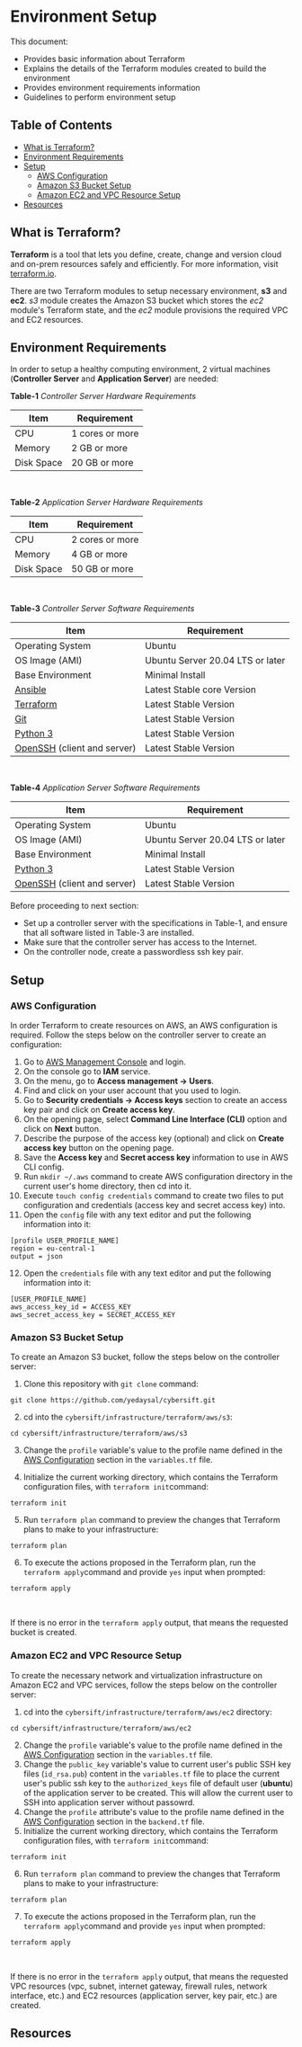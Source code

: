 # Environment Setup

This document:

- Provides basic information about Terraform
- Explains the details of the Terraform modules created to build the environment
- Provides environment requirements information
- Guidelines to perform environment setup

## Table of Contents

- [What is Terraform?](#what-is-terraform)
- [Environment Requirements](#environment-requirements)
- [Setup](#setup)
  - [AWS Configuration](#aws-configuration)
  - [Amazon S3 Bucket Setup](#amazon-s3-bucket-setup)
  - [Amazon EC2 and VPC Resource Setup](#amazon-ec2-and-vpc-resource-setup)
- [Resources](#reosurces)

## What is Terraform?

**Terraform** is a tool that lets you define, create, change and version cloud and on-prem resources safely and efficiently. For more information, visit [terraform.io](https://www.terraform.io/).

There are two Terraform modules to setup necessary environment, **s3** and **ec2**. *s3* module creates the Amazon S3 bucket which stores the *ec2* module's Terraform state, and the *ec2* module provisions the required VPC and EC2 resources.

## Environment Requirements

In order to setup a healthy computing environment, 2 virtual machines (**Controller Server** and **Application Server**) are needed:

**Table-1** *Controller Server Hardware Requirements*

| Item | Requirement |
| --- | --- |
| CPU | 1 cores or more |
| Memory | 2 GB or more |
| Disk Space | 20 GB or more |

<br>

**Table-2** *Application Server Hardware Requirements*

| Item | Requirement |
| --- | --- |
| CPU | 2 cores or more |
| Memory | 4 GB or more |
| Disk Space | 50 GB or more |

<br>

**Table-3** *Controller Server Software Requirements*

| Item | Requirement |
| --- | --- |
| Operating System | Ubuntu |
| OS Image (AMI) | Ubuntu Server 20.04 LTS or later |
| Base Environment | Minimal Install |
| [Ansible](https://docs.ansible.com/ansible/latest/installation_guide/intro_installation.html) | Latest Stable core Version |
| [Terraform](https://developer.hashicorp.com/terraform/tutorials/aws-get-started/install-cli) | Latest Stable Version |
| [Git](https://git-scm.com/book/en/v2/Getting-Started-Installing-Git) | Latest Stable Version |
| [Python 3](https://www.python.org/downloads/) | Latest Stable Version |
| [OpenSSH](https://www.openssh.com/) (client and server) | Latest Stable Version |

<br>

**Table-4** *Application Server Software Requirements*

| Item | Requirement |
| --- | --- |
| Operating System | Ubuntu |
| OS Image (AMI) | Ubuntu Server 20.04 LTS or later |
| Base Environment | Minimal Install |
| [Python 3](https://www.python.org/downloads/) | Latest Stable Version |
| [OpenSSH](https://www.openssh.com/) (client and server) | Latest Stable Version |

Before proceeding to next section:

- Set up a controller server with the specifications in Table-1, and ensure that  all software listed in Table-3 are installed.
- Make sure that the controller server has access to the Internet.
- On the controller node, create a passwordless ssh key pair.

## Setup

### AWS Configuration

In order Terraform to create resources on AWS, an AWS configuration is required. Follow the steps below on the controller server to create an configuration:

1. Go to [AWS Management Console](https://aws.amazon.com/console/) and login.
2. On the console go to **IAM** service.
3. On the menu, go to **Access management -> Users**.
4. Find and click on your user account that you used to login.
5. Go to **Security credentials -> Access keys** section to create an access key pair and click on **Create access key**.
6. On the opening page, select **Command Line Interface (CLI)** option and click on **Next** button.
7. Describe the purpose of the access key (optional) and click on **Create access key** button on the opening page.
8. Save the **Access key** and **Secret access key** information to use in AWS CLI config.
9. Run `mkdir ~/.aws` command to create AWS configuration directory in the current user's home directory, then cd into it.
10. Execute `touch config credentials` command to create two files to put configuration and credentials (access key and secret access key) into.
11. Open the `config` file with any text editor and put the following information into it:

```
[profile USER_PROFILE_NAME]
region = eu-central-1
output = json
```

12. Open the `credentials` file with any text editor and put the following information into it:

```
[USER_PROFILE_NAME]
aws_access_key_id = ACCESS_KEY
aws_secret_access_key = SECRET_ACCESS_KEY
```

### Amazon S3 Bucket Setup

To create an Amazon S3 bucket, follow the steps below on the controller server:

1. Clone this repository with `git clone` command:

```console
git clone https://github.com/yedaysal/cybersift.git
```

2. cd into the `cybersift/infrastructure/terraform/aws/s3`:

```console
cd cybersift/infrastructure/terraform/aws/s3
```

3. Change the `profile` variable's value to the profile name defined in the [AWS Configuration](#aws-configuration) section in the `variables.tf` file.

4. Initialize the current working directory, which contains the Terraform configuration files, with `terraform init`command:

```consle
terraform init
```

5. Run `terraform plan` command to  preview the changes that Terraform plans to make to your infrastructure:

```console
terraform plan
```

6. To execute the actions proposed in the Terraform plan, run the `terraform apply`command and provide `yes` input when prompted:

```console
terraform apply
```

<br>

If there is no error in the `terraform apply` output, that means the requested bucket is created.

### Amazon EC2 and VPC Resource Setup

To create the necessary network and virtualization infrastructure on Amazon EC2 and VPC services, follow the steps below on the controller server:

1. cd into the `cybersift/infrastructure/terraform/aws/ec2` directory:

```console
cd cybersift/infrastructure/terraform/aws/ec2
```

2. Change the `profile` variable's value to the profile name defined in the [AWS Configuration](#aws-configuration) section in the `variables.tf` file.
3. Change the `public_key` variable's value to current user's public SSH key files (`id_rsa.pub`) content in the `variables.tf` file to place the current user's public ssh key to the `authorized_keys` file of default user (**ubuntu**) of the application server to be created. This will allow the current user to SSH into application server without passowrd. 
4. Change the `profile` attribute's value to the profile name defined in the [AWS Configuration](#aws-configuration) section in the `backend.tf` file.
5. Initialize the current working directory, which contains the Terraform configuration files, with `terraform init`command:

```consle
terraform init
```

6. Run `terraform plan` command to  preview the changes that Terraform plans to make to your infrastructure:

```console
terraform plan
```

7. To execute the actions proposed in the Terraform plan, run the `terraform apply`command and provide `yes` input when prompted:

```console
terraform apply
```

<br>

If there is no error in the `terraform apply` output, that means the requested VPC resources (vpc, subnet, internet gateway, firewall rules, network interface, etc.) and EC2 resources (application server, key pair, etc.) are created.

## Resources
